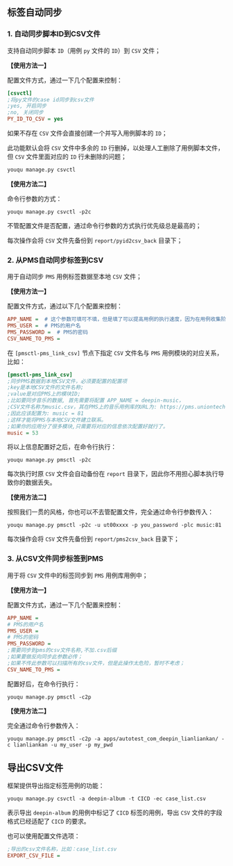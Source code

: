## 标签自动同步

### 1. 自动同步脚本ID到CSV文件

支持自动同步脚本 `ID`（用例 `py` 文件的 `ID`）到 `CSV` 文件；

**【使用方法一】**

配置文件方式，通过一下几个配置来控制：

```ini
[csvctl]
;将py文件的case id同步到csv文件
;yes, 开启同步
;no, 关闭同步
PY_ID_TO_CSV = yes
```

如果不存在 `CSV` 文件会直接创建一个并写入用例脚本的 `ID`；

此功能默认会将 `CSV` 文件中多余的 `ID` 行删掉，以处理人工删除了用例脚本文件，但 `CSV` 文件里面对应的 `ID` 行未删除的问题；

```sh
youqu manage.py csvctl
```

**【使用方法二】**

命令行参数的方式：

```shell
youqu manage.py csvctl -p2c
```

不管配置文件是否配置，通过命令行参数的方式执行优先级总是最高的；

每次操作会将 `CSV` 文件先备份到 `report/pyid2csv_back` 目录下；

### 2. 从PMS自动同步标签到CSV

用于自动同步 `PMS` 用例标签数据至本地 `CSV` 文件；

**【使用方法一】**

配置文件方式，通过以下几个配置来控制：

```ini
APP_NAME =  # 这个参数可填可不填，但是填了可以提高用例的执行速度，因为在用例收集阶段可以指定到具体的应用库。（下同）
PMS_USER =  # PMS的用户名
PMS_PASSWORD =  # PMS的密码
CSV_NAME_TO_PMS = 
```

在 `[pmsctl-pms_link_csv]` 节点下指定 `CSV` 文件名与 `PMS` 用例模块的对应关系，比如：

```ini
[pmsctl-pms_link_csv]
;同步PMS数据到本地CSV文件，必须要配置的配置项
;key是本地CSV文件的文件名称;
;value是对应PMS上的模块ID;
;比如要同步音乐的数据, 首先需要将配置 APP_NAME = deepin-music，
;CSV文件名称为music.csv，其在PMS上的音乐用例库的URL为: https://pms.uniontech.com/caselib-browse-81.html
;因此应该配置为: music = 81
;这样才能将PMS与本地CSV文件建立联系。
;如果你的应用分了很多模块,只需要将对应的信息依次配置好就行了。
music = 53
```

将以上信息配置好之后，在命令行执行：

```shell
youqu manage.py pmsctl -p2c
```

每次执行时原 `CSV` 文件会自动备份在 `report` 目录下，因此你不用担心脚本执行导致你的数据丢失。

**【使用方法二】**

按照我们一贯的风格，你也可以不去管配置文件，完全通过命令行参数传入：

```
youqu manage.py pmsctl -p2c -u ut00xxxx -p you_password -plc music:81
```

每次操作会将 `CSV` 文件先备份到 `report/pms2csv_back` 目录下；

### 3. 从CSV文件同步标签到PMS

用于将 `CSV` 文件中的标签同步到 `PMS` 用例库用例中；

**【使用方法一】**

配置文件方式，通过一下几个配置来控制：

```ini
APP_NAME = 
# PMS的用户名
PMS_USER = 
# PMS的密码
PMS_PASSWORD = 
;需要同步到pms的csv文件名称,不加.csv后缀
;如果要做反向同步此参数必传；
;如果不传此参数可以扫描所有的csv文件，但是此操作太危险，暂时不考虑；
CSV_NAME_TO_PMS = 
```

配置好后，在命令行执行：

```shell
youqu manage.py pmsctl -c2p
```

**【使用方法二】**

完全通过命令行参数传入：

```shell
youqu manage.py pmsctl -c2p -a apps/autotest_com_deepin_lianliankan/ -c lianliankan -u my_user -p my_pwd
```

## 导出CSV文件

框架提供导出指定标签用例的功能：

```shell
youqu manage.py csvctl -a deepin-album -t CICD -ec case_list.csv
```

表示导出 `deepin-album` 的用例中标记了 `CICD` 标签的用例，导出 `CSV` 文件的字段格式已经适配了 `CICD` 的要求。

也可以使用配置文件选项：

```ini
;导出的csv文件名称，比如：case_list.csv
EXPORT_CSV_FILE =
```
